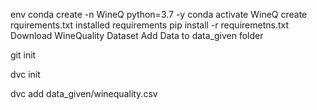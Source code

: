 env
    conda create -n WineQ python=3.7 -y
    conda activate WineQ
create rquirements.txt
installed requirements
    pip install -r requiremetns.txt
Download WineQuality Dataset
Add Data to data_given folder

git init

dvc init

dvc add data_given/winequality.csv
